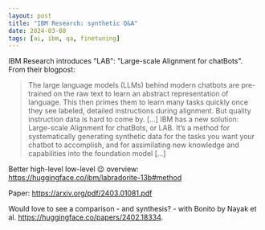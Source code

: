 ```yaml
---
layout: post
title: "IBM Research: synthetic Q&A"
date: 2024-03-08
tags: [ai, ibm, qa, finetuning]
---
```


IBM Research introduces "LAB": "Large-scale Alignment for chatBots".
From their blogpost:
> The large language models (LLMs) behind modern chatbots are pre-trained on the raw text to learn an abstract representation of language. This then primes them to learn many tasks quickly once they see labeled, detailed instructions during alignment. But quality instruction data is hard to come by. [...] IBM has a new solution: Large-scale Alignment for chatBots, or LAB. It’s a method for systematically generating synthetic data for the tasks you want your chatbot to accomplish, and for assimilating new knowledge and capabilities into the foundation model [...]

Better high-level low-level 😉 overview: https://huggingface.co/ibm/labradorite-13b#method

Paper: https://arxiv.org/pdf/2403.01081.pdf

Would love to see a comparison - and synthesis? - with Bonito by Nayak et al. https://huggingface.co/papers/2402.18334. 